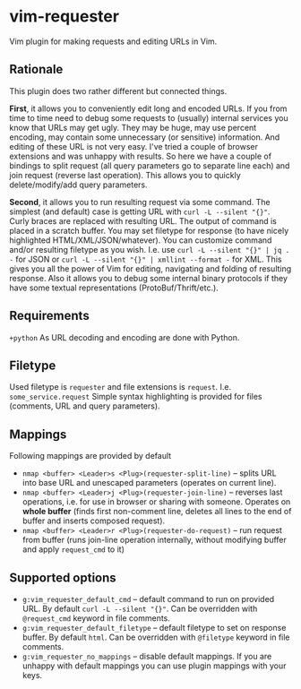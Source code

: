 # vim-requester

Vim plugin for making requests and editing URLs in Vim.

## Rationale

This plugin does two rather different but connected things.

**First**, it allows you to conveniently edit long and encoded URLs.
If you from time to time need to debug some requests to (usually) internal services you know that URLs may get ugly.
They may be huge, may use percent encoding, may contain some unnecessary (or sensitive) information.
And editing of these URL is not very easy.
I've tried a couple of browser extensions and was unhappy with results.
So here we have a couple of bindings to split request (all query parameters go to separate line each) and join request (reverse last operation).
This allows you to quickly delete/modify/add query parameters.

**Second**, it allows you to run resulting request via some command.
The simplest (and default) case is getting URL with `curl -L --silent "{}"`.
Curly braces are replaced with resulting URL.
The output of command is placed in a scratch buffer.
You may set filetype for response (to have nicely highlighted HTML/XML/JSON/whatever).
You can customize command and/or resulting filetype as you wish.
I.e. use `curl -L --silent "{}" | jq . -` for JSON or `curl -L --silent "{}" | xmllint --format -` for XML.
This gives you all the power of Vim for editing, navigating and folding of resulting response.
Also it allows you to debug some internal binary protocols if they have some textual representations (ProtoBuf/Thrift/etc.).

## Requirements

`+python`
As URL decoding and encoding are done with Python.

## Filetype

Used filetype is `requester` and file extensions is `request`.
I.e. `some_service.request`
Simple syntax highlighting is provided for files (comments, URL and query parameters).

## Mappings

Following mappings are provided by default

* `nmap <buffer> <Leader>s <Plug>(requester-split-line)` – splits URL into base URL and unescaped parameters (operates on current line).
* `nmap <buffer> <Leader>j <Plug>(requester-join-line)` – reverses last operations, i.e. for use in browser or sharing with someone. Operates on **whole buffer** (finds first non-comment line, deletes all lines to the end of buffer and inserts composed request).
* `nmap <buffer> <Leader>r <Plug>(requester-do-request)` – run request from buffer (runs join-line operation internally, without modifying buffer and apply `request_cmd` to it)

## Supported options

* `g:vim_requester_default_cmd` – default command to run on provided URL. By default `curl -L --silent "{}"`. Can be overridden with `@request_cmd` keyword in file comments. 
* `g:vim_requester_default_filetype` – default filetype to set on response buffer. By default `html`. Can be overridden with `@filetype` keyword in file comments.
* `g:vim_requester_no_mappings` – disable default mappings. If you are unhappy with default mappings you can use plugin mappings with your keys.
